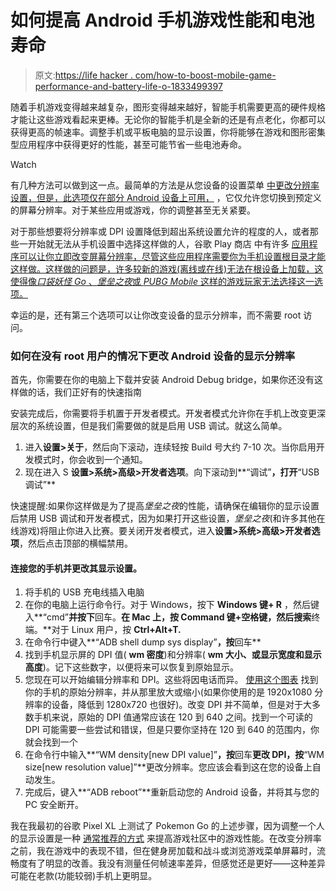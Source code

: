 # 如何提高 Android 手机游戏性能和电池寿命

> 原文:[https://life hacker . com/how-to-boost-mobile-game-performance-and-battery-life-o-1833499397](https://lifehacker.com/how-to-boost-mobile-game-performance-and-battery-life-o-1833499397)

随着手机游戏变得越来越复杂，图形变得越来越好，智能手机需要更高的硬件规格才能让这些游戏看起来更棒。无论你的智能手机是全新的还是有点老化，你都可以获得更高的帧速率。调整手机或平板电脑的显示设置，你将能够在游戏和图形密集型应用程序中获得更好的性能，甚至可能节省一些电池寿命。

Watch

有几种方法可以做到这一点。最简单的方法是从您设备的设置菜单 [中更改分辨率设置，但是，此选项仅在部分 Android 设备上可用，](https://lifehacker.com/how-to-increase-the-galaxy-s9s-screen-resolution-1823635301#_ga=2.26522878.2110051260.1552929225-1864099547.1536779123) ，它仅允许您切换到预定义的屏幕分辨率。对于某些应用或游戏，你的调整甚至无关紧要。

对于那些想要将分辨率或 DPI 设置降低到超出系统设置允许的程度的人，或者那些一开始就无法从手机设置中选择这样做的人，谷歌 Play 商店 中有许多 [应用程序可以让你立即改变屏幕分辨率，尽管这些应用程序需要你为手机设置根目录才能这样做。这样做的问题是，许多较新的游戏(离线或在线)无法在根设备上加载，这使得像*口袋妖怪 Go* 、*堡垒之夜*或 *PUBG Mobile* 这样的游戏玩家无法选择这一选项。](https://play.google.com/store/apps/details?id=com.cpuid.cpu_z)

幸运的是，还有第三个选项可以让你改变设备的显示分辨率，而不需要 root 访问。

### **如何在没有 root 用户的情况下更改 Android 设备的显示分辨率**

首先，你需要在你的电脑上下载并安装 Android Debug bridge，如果你还没有这样做的话，我们正好有的快速指南

安装完成后，你需要将手机置于开发者模式。开发者模式允许你在手机上改变更深层次的系统设置，但是我们需要做的就是启用 USB 调试。就这么简单。

1.  进入**设置>关于**，然后向下滚动，连续轻按 Build 号大约 7-10 次。当你启用开发模式时，你会收到一个通知。
2.  现在进入 S **设置>系统>高级>开发者选项**。向下滚动到**“调试”**，打开**“USB 调试”**

快速提醒:如果你这样做是为了提高*堡垒之夜*的性能，请确保在编辑你的显示设置后禁用 USB 调试和开发者模式，因为如果打开这些设置，*堡垒之夜*(和许多其他在线游戏)将阻止你进入比赛。要关闭开发者模式，进入**设置>系统>高级>开发者选项**，然后点击顶部的横幅禁用。

#### 连接您的手机并更改其显示设置。

1.  将手机的 USB 充电线插入电脑
2.  在你的电脑上运行命令行。对于 Windows，按下 **Windows 键+ R** ，然后键入**“cmd”**并按下**回车。**在 Mac 上，按 **Command 键+空格键**，然后搜索**终端。**对于 Linux 用户，按 **Ctrl+Alt+T.**
3.  在命令行中键入**“ADB shell dump sys display”**，按**回车**
4.  找到手机显示屏的 DPI 值( **wm 密度**)和分辨率( **wm 大小、**或**显示宽度和显示高度**)。记下这些数字，以便将来可以恢复到原始显示。
5.  您现在可以开始编辑分辨率和 DPI。这些将因电话而异。 [使用这个图表](http://viziblr.com/news/2013/9/10/chart-of-display-resolutions-by-aspect-ratio.html) 找到你的手机的原始分辨率，并从那里放大或缩小(如果你使用的是 1920x1080 分辨率的设备，降低到 1280x720 也很好)。改变 DPI 并不简单，但是对于大多数手机来说，原始的 DPI 值通常应该在 120 到 640 之间。找到一个可读的 DPI 可能需要一些尝试和错误，但是只要你坚持在 120 到 640 的范围内，你就会找到一个
6.  在命令行中输入**“WM density[new DPI value]”**，按**回车**更改 DPI，按**“WM size[new resolution value]”**更改分辨率。您应该会看到这在您的设备上自动发生。
7.  完成后，键入**“ADB reboot”**重新启动您的 Android 设备，并将其与您的 PC 安全断开。

我在我最初的谷歌 Pixel XL 上测试了 Pokemon Go 的上述步骤，因为调整一个人的显示设置是一种 [通常推荐的方式](https://www.reddit.com/r/pokemongodev/comments/6554k1/tutorial_set_your_android_phone_to_a_lower/) 来提高游戏社区中的游戏性能。在改变分辨率之前，我在游戏中的表现不错，但在健身房加载和战斗或浏览游戏菜单屏幕时，流畅度有了明显的改善。我没有测量任何帧速率差异，但感觉还是更好——这种差异可能在老款(功能较弱)手机上更明显。